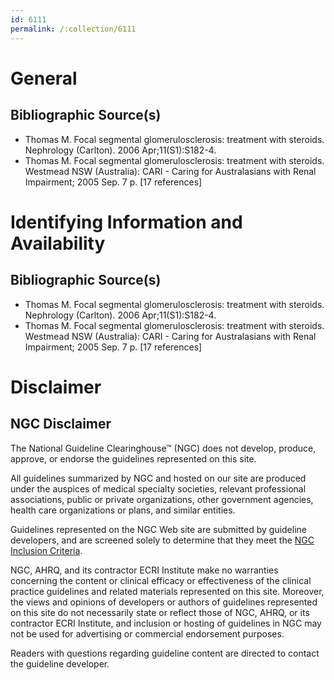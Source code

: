 ```yaml
---
id: 6111
permalink: /:collection/6111
---
```


# General

## Bibliographic Source(s)

- Thomas M. Focal segmental glomerulosclerosis: treatment with steroids. Nephrology (Carlton). 2006 Apr;11(S1):S182-4.
- Thomas M. Focal segmental glomerulosclerosis: treatment with steroids. Westmead NSW (Australia): CARI - Caring for Australasians with Renal Impairment; 2005 Sep. 7 p. [17 references]

# Identifying Information and Availability

## Bibliographic Source(s)

- Thomas M. Focal segmental glomerulosclerosis: treatment with steroids. Nephrology (Carlton). 2006 Apr;11(S1):S182-4.
- Thomas M. Focal segmental glomerulosclerosis: treatment with steroids. Westmead NSW (Australia): CARI - Caring for Australasians with Renal Impairment; 2005 Sep. 7 p. [17 references]

# Disclaimer

## NGC Disclaimer

The National Guideline Clearinghouse™ (NGC) does not develop, produce, approve, or endorse the guidelines represented on this site.

All guidelines summarized by NGC and hosted on our site are produced under the auspices of medical specialty societies, relevant professional associations, public or private organizations, other government agencies, health care organizations or plans, and similar entities.

Guidelines represented on the NGC Web site are submitted by guideline developers, and are screened solely to determine that they meet the [NGC Inclusion Criteria](/help-and-about/summaries/inclusion-criteria).

NGC, AHRQ, and its contractor ECRI Institute make no warranties concerning the content or clinical efficacy or effectiveness of the clinical practice guidelines and related materials represented on this site. Moreover, the views and opinions of developers or authors of guidelines represented on this site do not necessarily state or reflect those of NGC, AHRQ, or its contractor ECRI Institute, and inclusion or hosting of guidelines in NGC may not be used for advertising or commercial endorsement purposes.

Readers with questions regarding guideline content are directed to contact the guideline developer.

